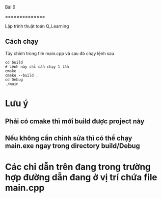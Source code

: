 Bài 6

==============

Lập trình thuật toán Q_Learning

Cách chạy
-----
Tùy chỉnh trong file main.cpp và sau đó chạy lệnh sau 
```
cd build
# Lệnh này chỉ cần chạy 1 lần
cmake ..
cmake --build .
cd Debug
./main
```

# Lưu ý
##    Phải có cmake thì mới build được project này
##    Nếu không cần chỉnh sửa thì có thể chạy main.exe ngay trong directory build/Debug
# Các chỉ dẫn trên đang trong trường hợp đường dẫn đang ở vị trí chứa file main.cpp
